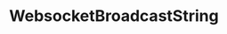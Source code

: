 ---
name: WebsocketBroadcastString
title: WebsocketBroadcastString
description: Send a text string to all clients connected to the Streamer.bot [WebSocket Server](/api/websocket/requests)
parameters:
  - name: data
    description: The text to send to connected clients
    default: '"Hello, world!"'
example: |
    using System;
    public class CPHInline
    {
        public bool Execute()
        {
            //Define data you want to send
            string data = "Hello, world!";

            //Broadcast data to clients
            CPH.WebsocketBroadcastString(data);

            return true;
        }
    }
---